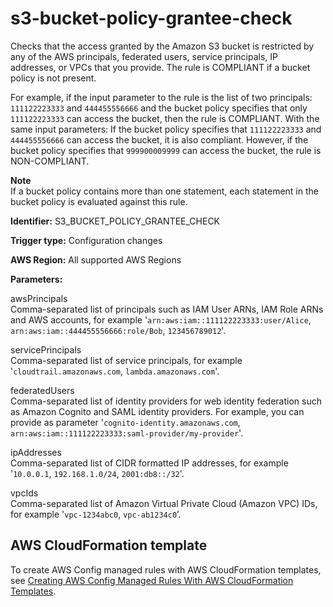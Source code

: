 # s3\-bucket\-policy\-grantee\-check<a name="s3-bucket-policy-grantee-check"></a>

Checks that the access granted by the Amazon S3 bucket is restricted by any of the AWS principals, federated users, service principals, IP addresses, or VPCs that you provide\. The rule is COMPLIANT if a bucket policy is not present\.

For example, if the input parameter to the rule is the list of two principals: `111122223333` and `444455556666` and the bucket policy specifies that only `111122223333` can access the bucket, then the rule is COMPLIANT\. With the same input parameters: If the bucket policy specifies that `111122223333` and `444455556666` can access the bucket, it is also compliant\. However, if the bucket policy specifies that `999900009999` can access the bucket, the rule is NON\-COMPLIANT\. 

**Note**  
If a bucket policy contains more than one statement, each statement in the bucket policy is evaluated against this rule\.

**Identifier:** S3\_BUCKET\_POLICY\_GRANTEE\_CHECK

**Trigger type:** Configuration changes

**AWS Region:** All supported AWS Regions

**Parameters:**

 awsPrincipals  
Comma\-separated list of principals such as IAM User ARNs, IAM Role ARNs and AWS accounts, for example '`arn:aws:iam::111122223333:user/Alice`, `arn:aws:iam::444455556666:role/Bob`, `123456789012`'\.

 servicePrincipals  
 Comma\-separated list of service principals, for example '`cloudtrail.amazonaws.com`, `lambda.amazonaws.com`'\.

 federatedUsers  
 Comma\-separated list of identity providers for web identity federation such as Amazon Cognito and SAML identity providers\. For example, you can provide as parameter '`cognito-identity.amazonaws.com`, `arn:aws:iam::111122223333:saml-provider/my-provider`'\.

 ipAddresses   
 Comma\-separated list of CIDR formatted IP addresses, for example '`10.0.0.1`, `192.168.1.0/24`, `2001:db8::/32`'\.

 vpcIds  
 Comma\-separated list of Amazon Virtual Private Cloud \(Amazon VPC\) IDs, for example '`vpc-1234abc0`, `vpc-ab1234c0`’\.

## AWS CloudFormation template<a name="w24aac11c29c17d311c19"></a>

To create AWS Config managed rules with AWS CloudFormation templates, see [Creating AWS Config Managed Rules With AWS CloudFormation Templates](aws-config-managed-rules-cloudformation-templates.md)\.